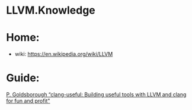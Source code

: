 # LLVM.Knowledge
# Home:
- wiki: https://en.wikipedia.org/wiki/LLVM


# Guide:
[P. Goldsborough “clang-useful: Building useful tools with LLVM and clang for fun and profit"](https://youtu.be/E6i8jmiy8MY)
